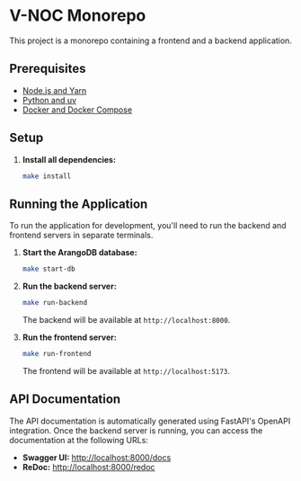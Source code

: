 # V-NOC Monorepo

This project is a monorepo containing a frontend and a backend application.

## Prerequisites

- [Node.js and Yarn](https://yarnpkg.com/getting-started/install)
- [Python and uv](https://github.com/astral-sh/uv)
- [Docker and Docker Compose](https://docs.docker.com/get-docker/)

## Setup

1.  **Install all dependencies:**

    ```bash
    make install
    ```

## Running the Application

To run the application for development, you'll need to run the backend and frontend servers in separate terminals.

1.  **Start the ArangoDB database:**

    ```bash
    make start-db
    ```

2.  **Run the backend server:**

    ```bash
    make run-backend
    ```

    The backend will be available at `http://localhost:8000`.

3.  **Run the frontend server:**

    ```bash
    make run-frontend
    ```

    The frontend will be available at `http://localhost:5173`.

## API Documentation

The API documentation is automatically generated using FastAPI's OpenAPI integration. Once the backend server is running, you can access the documentation at the following URLs:

-   **Swagger UI:** [http://localhost:8000/docs](http://localhost:8000/docs)
-   **ReDoc:** [http://localhost:8000/redoc](http://localhost:8000/redoc)
